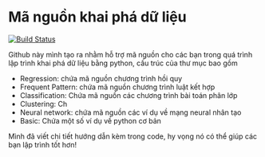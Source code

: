 # Mã nguồn khai phá dữ liệu

[![Build Status](https://travis-ci.org/joemccann/dillinger.svg?branch=master)](https://travis-ci.org/joemccann/dillinger)

Github này mình tạo ra nhằm hỗ trợ mã nguồn cho các bạn trong quá trình lập trình khai phá dữ liệu bằng python, cấu trúc của thư mục bao gồm

  - Regression: chứa mã nguồn chương trình hồi quy
  - Frequent Pattern: chứa mã nguồn chương trình luật kết hợp
  - Classification: Chứa mã nguồn các chương trình bài toán phân lớp
  - Clustering: Ch
  - Neural network: chứa mã nguồn các ví dụ về mạng neural nhân tạo
  - Basic: Chứa một số ví dụ về python cơ bản 

Mình đã viết chi tiết hướng dẫn kèm trong code, hy vọng nó  có thể giúp các bạn lập trình tốt hơn!


